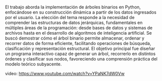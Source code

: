 El trabajo aborda la implementación de árboles binarios en Python, enfocándose en su 
construcción dinámica a partir de los datos ingresados por el usuario. La elección del tema 
responde a la necesidad de comprender las estructuras de datos jerárquicas, fundamentales 
en múltiples áreas de la programación: desde bases de datos y sistemas de archivos hasta en 
el desarrollo de algoritmos de inteligencia artificial. Se buscó demostrar cómo el árbol binario 
permite almacenar, ordenar y recorrer datos de forma eficiente, facilitando operaciones de 
búsqueda, clasificación y representación estructural. El objetivo principal fue diseñar un 
programa interactivo capaz de generar un árbol, recorrerlo en distintos órdenes y clasificar sus 
nodos, favoreciendo una comprensión práctica del modelo teórico subyacente. 

video: https://www.youtube.com/watch?v=YPaNK7dW0Vw